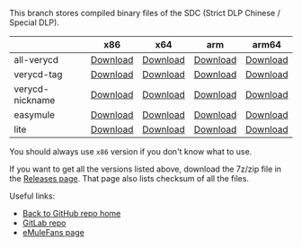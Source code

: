 This branch stores compiled binary files of the SDC (Strict DLP Chinese / Special DLP). 

|                 | x86      | x64      | arm      | arm64    |
|-----------------|----------|----------|----------|----------|     
| all-verycd      | [Download](https://github.com/chengr28/specialdlp/raw/binary/x86/all-verycd/antiLeech.dll.new)      | [Download](https://github.com/chengr28/specialdlp/raw/binary/x64/all-verycd/antiLeechx64.dll.new)      | [Download](https://github.com/chengr28/specialdlp/raw/binary/arm/all-verycd/antiLeecharm.dll.new)      | [Download](https://github.com/chengr28/specialdlp/raw/binary/arm64/all-verycd/antiLeecharm64.dll.new)      |
| verycd-tag      | [Download](https://github.com/chengr28/specialdlp/raw/binary/x86/verycd-tag/antiLeech.dll.new)      | [Download](https://github.com/chengr28/specialdlp/raw/binary/x64/verycd-tag/antiLeechx64.dll.new)      | [Download](https://github.com/chengr28/specialdlp/raw/binary/arm/verycd-tag/antiLeecharm.dll.new)      | [Download](https://github.com/chengr28/specialdlp/raw/binary/arm64/verycd-tag/antiLeecharm64.dll.new)      |
| verycd-nickname | [Download](https://github.com/chengr28/specialdlp/raw/binary/x86/verycd-nickname/antiLeech.dll.new) | [Download](https://github.com/chengr28/specialdlp/raw/binary/x64/verycd-nickname/antiLeechx64.dll.new) | [Download](https://github.com/chengr28/specialdlp/raw/binary/arm/verycd-nickname/antiLeecharm.dll.new) | [Download](https://github.com/chengr28/specialdlp/raw/binary/arm64/verycd-nickname/antiLeecharm64.dll.new) |
| easymule        | [Download](https://github.com/chengr28/specialdlp/raw/binary/x86/easymule/antiLeech.dll.new)        | [Download](https://github.com/chengr28/specialdlp/raw/binary/x64/easymule/antiLeechx64.dll.new)        | [Download](https://github.com/chengr28/specialdlp/raw/binary/arm/easymule/antiLeecharm.dll.new)        | [Download](https://github.com/chengr28/specialdlp/raw/binary/arm64/easymule/antiLeecharm64.dll.new)        |
| lite            | [Download](https://github.com/chengr28/specialdlp/raw/binary/x86/lite/antiLeech.dll.new)            | [Download](https://github.com/chengr28/specialdlp/raw/binary/x64/lite/antiLeechx64.dll.new)            | [Download](https://github.com/chengr28/specialdlp/raw/binary/arm/lite/antiLeecharm.dll.new)            | [Download](https://github.com/chengr28/specialdlp/raw/binary/arm64/lite/antiLeecharm64.dll.new)            |

You should always use <code>x86</code> version if you don't know what to use.

If you want to get all the versions listed above, download the 7z/zip file in the [Releases page](https://github.com/chengr28/specialdlp/releases). That page also lists checksum of all the files.

Useful links:
* [Back to GitHub repo home](https://github.com/chengr28/specialdlp)
* [GitLab repo](https://gitlab.com/chengr28/specialdlp)
* [eMuleFans page](https://emulefans.com/strict-dlp-chinese-v44005-7/)
